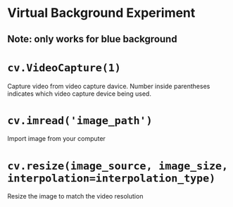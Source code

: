 # Virtual Background Experiment
## Note: only works for blue background
# `cv.VideoCapture(1)`
Capture video from video capture davice. Number inside parentheses indicates which video capture device being used.
# `cv.imread('image_path')`
Import image from your computer
# `cv.resize(image_source, image_size, interpolation=interpolation_type)`
Resize the image to match the video resolution
